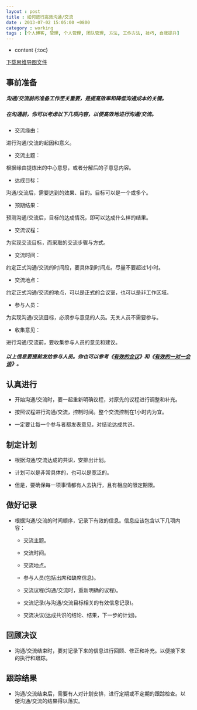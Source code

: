 ```yaml
---
layout : post
title : 如何进行高效沟通/交流
date : 2013-07-02 15:05:00 +0800
category : working
tags : [个人博客, 管理, 个人管理, 团队管理, 方法, 工作方法, 技巧, 自我提升]
---
```


* content
{:toc}


[下载思维导图文件](https://docs.google.com/file/d/0B7UFT4BR96esSGQ4dHJRRlJnZ28/edit?usp=sharing)

## 事前准备

##### 沟通/交流前的准备工作至关重要，是提高效率和降低沟通成本的关键。

##### 在沟通前，你可以考虑以下几项内容，以便高效地进行沟通/交流。

- 交流缘由：

进行沟通/交流的起因和意义。

- 交流主题：

根据缘由提炼出的中心意思，或者分解后的子意思内容。

- 达成目标：

沟通/交流后，需要达到的效果、目的。目标可以是一个或多个。

- 预期结果：

预测沟通/交流后，目标的达成情况，即可以达成什么样的结果。

- 交流议程：

为实现交流目标，而采取的交流步骤与方式。

- 交流时间：

约定正式沟通/交流的时间段，要具体到时间点。尽量不要超过1小时。

- 交流地点：

约定正式沟通/交流的地点，可以是正式的会议室，也可以是非工作区域。

- 参与人员：

为实现沟通/交流目标，必须参与意见的人员。无关人员不需要参与。

- 收集意见：

进行沟通/交流前，要收集参与人员的意见和建议。

##### 以上信息要提前发给参与人员。你也可以参考《[有效的会议](/manage/2013/06/05/Effective-Meetings/)》和《[有效的一对一会谈](/manage/2013/06/06/Effective-one-on-one-talks/)》。

## 认真进行

- 开始沟通/交流时，要一起重新明确议程，对原先的议程进行调整和补充。

- 按照议程进行沟通/交流，控制时间。整个交流控制在1小时内为宜。

- 一定要让每一个参与者都发表意见，对结论达成共识。

## 制定计划

- 根据沟通/交流达成的共识，安排出计划。

- 计划可以是非常具体的，也可以是宽泛的。

- 但是，要确保每一项事情都有人去执行，且有相应的限定期限。

## 做好记录

- 根据沟通/交流的时间顺序，记录下有效的信息。信息应该包含以下几项内容：

    - 交流主题。

    - 交流时间。

    - 交流地点。

    - 参与人员(包括出席和缺席信息)。

    - 交流议程(沟通/交流时，重新明确的议程)。

    - 交流记录(与沟通/交流目标相关的有效信息记录)。

    - 交流决议(达成共识的结论、结果，下一步的计划)。

## 回顾决议

- 沟通/交流结束时，要对记录下来的信息进行回顾、修正和补充。以便接下来的执行和跟踪。

## 跟踪结果

- 沟通/交流结束后，需要有人对计划安排，进行定期或不定期的跟踪检查。以便沟通/交流的结果得以落实。